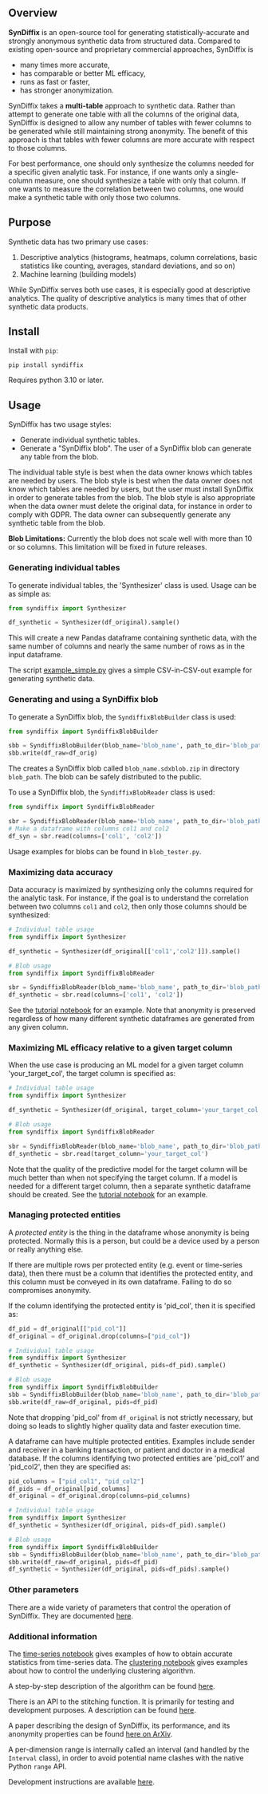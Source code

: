## Overview

**SynDiffix** is an open-source tool for generating statistically-accurate and strongly anonymous synthetic data from structured data. Compared to existing open-source and proprietary commercial approaches, SynDiffix is

- many times more accurate,
- has comparable or better ML efficacy,
- runs as fast or faster,
- has stronger anonymization.

SynDiffix takes a **multi-table** approach to synthetic data. Rather than attempt to generate one table with all the columns of the original data, SynDiffix is designed to allow any number of tables with fewer columns to be generated while still maintaining strong anonymity. The benefit of this approach is that tables with fewer columns are more accurate with respect to those columns.

For best performance, one should only synthesize the columns needed for a specific given analytic task. For instance, if one wants only a single-column measure, one should synthesize a table with only that column. If one wants to measure the correlation between two columns, one would make a synthetic table with only those two columns.

## Purpose

Synthetic data has two primary use cases:

1. Descriptive analytics (histograms, heatmaps, column correlations, basic statistics like counting, averages, standard deviations, and so on)
2. Machine learning (building models)

While SynDiffix serves both use cases, it is especially good at descriptive analytics. The quality of descriptive analytics is many times that of other synthetic data products.

## Install

Install with `pip`:

`pip install syndiffix`

Requires python 3.10 or later.

## Usage

SynDiffix has two usage styles:
- Generate individual synthetic tables.
- Generate a "SynDiffix blob". The user of a SynDiffix blob can generate any table from the blob.

The individual table style is best when the data owner knows which tables are needed by users. The blob style is best when the data owner does not know which tables are needed by users, but the user must install SynDiffix in order to generate tables from the blob. The blob style is also appropriate when the data owner must delete the original data, for instance in order to comply with GDPR. The data owner can subsequently generate any synthetic table from the blob.

**Blob Limitations:** Currently the blob does not scale well with more than 10 or so columns. This limitation will be fixed in future releases.

### Generating individual tables

To generate individual tables, the 'Synthesizer' class is used. Usage can be as simple as:

```py
from syndiffix import Synthesizer

df_synthetic = Synthesizer(df_original).sample()
```

This will create a new Pandas dataframe containing synthetic data, with the same number of columns and nearly the same number of rows as in the input dataframe.

The script [example_simple.py](example_simple.py) gives a simple CSV-in-CSV-out example for generating synthetic data.

### Generating and using a SynDiffix blob

To generate a SynDiffix blob, the `SyndiffixBlobBuilder` class is used:

```py
from syndiffix import SyndiffixBlobBuilder

sbb = SyndiffixBlobBuilder(blob_name='blob_name', path_to_dir='blob_path')
sbb.write(df_raw=df_orig)
```

The creates a SynDiffix blob called `blob_name.sdxblob.zip` in directory `blob_path`. The blob can be safely distributed to the public.

To use a SynDiffix blob, the `SyndiffixBlobReader` class is used:

```py
from syndiffix import SyndiffixBlobReader

sbr = SyndiffixBlobReader(blob_name='blob_name', path_to_dir='blob_path')
# Make a dataframe with columns col1 and col2
df_syn = sbr.read(columns=['col1', 'col2'])
```

Usage examples for blobs can be found in `blob_tester.py`.

### Maximizing data accuracy

Data accuracy is maximized by synthesizing only the columns required for the analytic task. For instance, if the goal is to understand the correlation between two columns `col1` and `col2`, then only those columns should be synthesized:

```py
# Individual table usage
from syndiffix import Synthesizer

df_synthetic = Synthesizer(df_original[['col1','col2']]).sample()
```

```py
# Blob usage
from syndiffix import SyndiffixBlobReader

sbr = SyndiffixBlobReader(blob_name='blob_name', path_to_dir='blob_path')
df_synthetic = sbr.read(columns=['col1', 'col2'])
```

See the [tutorial notebook](docs/tutorial.ipynb) for an example. Note that anonymity is preserved regardless of how many different synthetic dataframes are generated from any given column.

### Maximizing ML efficacy relative to a given target column

When the use case is producing an ML model for a given target column 'your_target_col', the target column is specified as:

```py
# Individual table usage
from syndiffix import Synthesizer

df_synthetic = Synthesizer(df_original, target_column='your_target_col')
```

```py
# Blob usage
from syndiffix import SyndiffixBlobReader

sbr = SyndiffixBlobReader(blob_name='blob_name', path_to_dir='blob_path')
df_synthetic = sbr.read(target_column='your_target_col')
```

Note that the quality of the predictive model for the target column will be much better than when not specifying the target column. If a model is needed for a different target column, then a separate synthetic dataframe should be created. See the [tutorial notebook](docs/tutorial.ipynb) for an example.

### Managing protected entities

A *protected entity* is the thing in the dataframe whose anonymity is being protected. Normally this is a person, but could be a device used by a person or really anything else.

If there are multiple rows per protected entity (e.g. event or time-series data), then there must be a column that identifies the protected entity, and this column must be conveyed in its own dataframe. Failing to do so compromises anonymity.

If the column identifying the protected entity is 'pid_col', then it is specified as:

```py
df_pid = df_original[["pid_col"]]
df_original = df_original.drop(columns=["pid_col"])

# Individual table usage
from syndiffix import Synthesizer
df_synthetic = Synthesizer(df_original, pids=df_pid).sample()

# Blob usage
from syndiffix import SyndiffixBlobBuilder
sbb = SyndiffixBlobBuilder(blob_name='blob_name', path_to_dir='blob_path')
sbb.write(df_raw=df_original, pids=df_pid)
```

Note that dropping 'pid_col' from `df_original` is not strictly necessary, but doing so leads to slightly higher quality data and faster execution time.

A dataframe can have multiple protected entities. Examples include sender and receiver in a banking transaction, or patient and doctor in a medical database. If the columns identifying two protected entities are 'pid_col1' and 'pid_col2', then they are specified as:

```py
pid_columns = ["pid_col1", "pid_col2"]
df_pids = df_original[pid_columns]
df_original = df_original.drop(columns=pid_columns)

# Individual table usage
from syndiffix import Synthesizer
df_synthetic = Synthesizer(df_original, pids=df_pid).sample()

# Blob usage
from syndiffix import SyndiffixBlobBuilder
sbb = SyndiffixBlobBuilder(blob_name='blob_name', path_to_dir='blob_path')
sbb.write(df_raw=df_original, pids=df_pid)
df_synthetic = Synthesizer(df_original, pids=df_pids).sample()
```

### Other parameters

There are a wide variety of parameters that control the operation of SynDiffix. They are documented [here](docs/parameters.md).

### Additional information

The [time-series notebook](docs/time-series.ipynb) gives examples of how to obtain accurate statistics from time-series data. The [clustering notebook](docs/clustering.ipynb) gives examples about how to control the underlying clustering algorithm.

A step-by-step description of the algorithm can be found [here](docs/algorithm.md).

There is an API to the stitching function. It is primarily for testing and development purposes. A description can be found [here](docs/stitching-api.md).

A paper describing the design of SynDiffix, its performance, and its anonymity properties can be found [here on ArXiv](https://arxiv.org/abs/2311.09628).

A per-dimension range is internally called an interval (and handled by the `Interval` class), in order to avoid
potential name clashes with the native Python `range` API.

Development instructions are available [here](docs/development.md).
